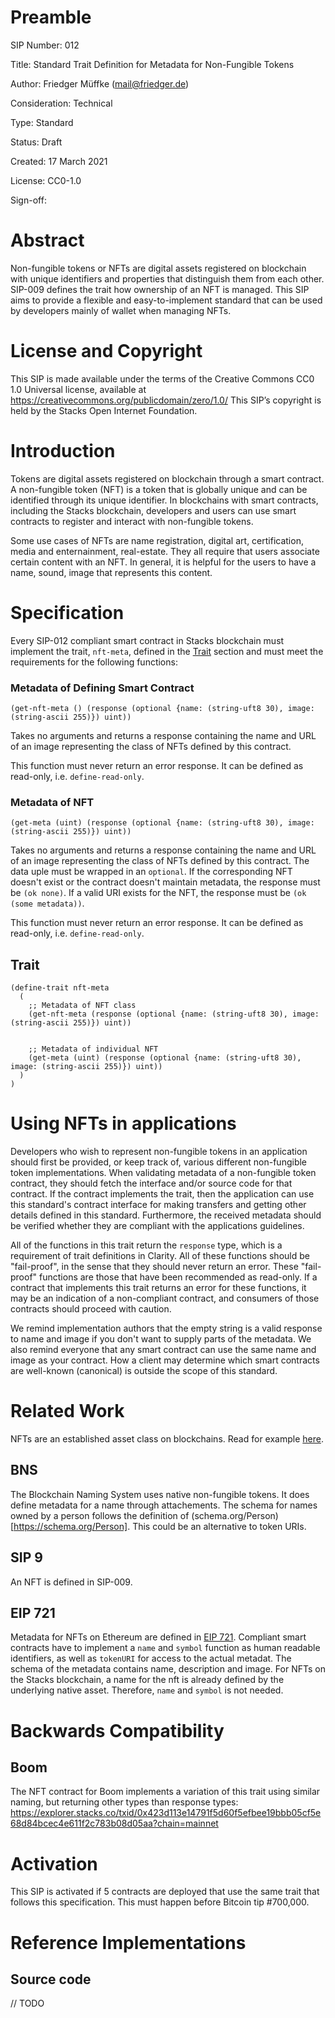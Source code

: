 # Preamble

SIP Number: 012

Title: Standard Trait Definition for Metadata for Non-Fungible Tokens

Author: Friedger Müffke (mail@friedger.de)

Consideration: Technical

Type: Standard

Status: Draft

Created: 17 March 2021

License: CC0-1.0

Sign-off:

# Abstract

Non-fungible tokens or NFTs are digital assets registered on blockchain with unique identifiers and properties that distinguish them from each other. SIP-009 defines the trait how ownership of an NFT is managed. This SIP aims to provide a flexible and easy-to-implement standard that can be used by developers mainly of wallet when managing NFTs.

# License and Copyright

This SIP is made available under the terms of the Creative Commons CC0 1.0 Universal license, available at https://creativecommons.org/publicdomain/zero/1.0/
This SIP’s copyright is held by the Stacks Open Internet Foundation.

# Introduction

Tokens are digital assets registered on blockchain through a smart contract. A non-fungible token (NFT) is a token that is globally unique and can be identified through its unique identifier. In blockchains with smart contracts, including the Stacks blockchain, developers and users can use smart contracts to register and interact with non-fungible tokens.

Some use cases of NFTs are name registration, digital art, certification, media and enternainment, real-estate. They all require that users associate certain content with an NFT. In general, it is helpful for the users to have a name, sound, image that represents this content.

# Specification

Every SIP-012 compliant smart contract in Stacks blockchain must implement the trait, `nft-meta`, defined in the [Trait](#trait) section and must meet the requirements for the following functions:

### Metadata of Defining Smart Contract

`(get-nft-meta () (response (optional {name: (string-uft8 30), image: (string-ascii 255)}) uint))`

Takes no arguments and returns a response containing the name and URL of an image representing the class of NFTs defined by this contract.

This function must never return an error response. It can be defined as read-only, i.e. `define-read-only`.

### Metadata of NFT

`(get-meta (uint) (response (optional {name: (string-uft8 30), image: (string-ascii 255)}) uint))` 

Takes no arguments and returns a response containing the name and URL of an image representing the class of NFTs defined by this contract. The data uple must be wrapped in an `optional`. If the corresponding NFT doesn't exist or the contract doesn't maintain metadata, the response must be `(ok none)`. If a valid URI exists for the NFT, the response must be `(ok (some metadata))`.

This function must never return an error response. It can be defined as read-only, i.e. `define-read-only`.

## Trait

```
(define-trait nft-meta
  (
    ;; Metadata of NFT class
    (get-nft-meta (response (optional {name: (string-uft8 30), image: (string-ascii 255)}) uint))


    ;; Metadata of individual NFT
    (get-meta (uint) (response (optional {name: (string-uft8 30), image: (string-ascii 255)}) uint))
  )
)
```

# Using NFTs in applications

Developers who wish to represent non-fungible tokens in an application should first be provided, or keep track of, various different non-fungible token implementations. When validating metadata of a non-fungible token contract, they should fetch the interface and/or source code for that contract. If the contract implements the trait, then the application can use this standard's contract interface for making transfers and getting other details defined in this standard. Furthermore, the received metadata should be verified whether they are compliant with the applications guidelines.

All of the functions in this trait return the `response` type, which is a requirement of trait definitions in Clarity. All of these functions should be "fail-proof", in the sense that they should never return an error. These "fail-proof" functions are those that have been recommended as read-only. If a contract that implements this trait returns an error for these functions, it may be an indication of a non-compliant contract, and consumers of those contracts should proceed with caution.

We remind implementation authors that the empty string is a valid response to name and image if you don't want to supply parts of the metadata. We also remind everyone that any smart contract can use the same name and image as your contract. How a client may determine which smart contracts are well-known (canonical) is outside the scope of this standard.

# Related Work

NFTs are an established asset class on blockchains. Read for example [here](https://www.ledger.com/academy/what-are-nft).

## BNS
The Blockchain Naming System uses native non-fungible tokens. It does define metadata for a name through attachements. The schema for names owned by a person follows the definition of (schema.org/Person)[https://schema.org/Person]. This could be an alternative to token URIs.

## SIP 9
An NFT is defined in SIP-009.

## EIP 721
Metadata for NFTs on Ethereum are defined in [EIP 721](https://eips.ethereum.org/EIPS/eip-721). Compliant smart contracts have to implement a `name` and `symbol` function as human readable identifiers, as well as `tokenURI` for access to the actual metadat. The schema of the metadata contains name, description and image. For NFTs on the Stacks blockchain, a name for the nft is already defined by the underlying native asset. Therefore, `name` and `symbol` is not needed.

# Backwards Compatibility

## Boom 
The NFT contract for Boom implements a variation of this trait using similar naming, but returning other types than response types: https://explorer.stacks.co/txid/0x423d113e14791f5d60f5efbee19bbb05cf5e68d84bcec4e611f2c783b08d05aa?chain=mainnet

# Activation

This SIP is activated if 5 contracts are deployed that use the same trait that follows this specification. This must happen before Bitcoin tip #700,000.

# Reference Implementations

## Source code

// TODO